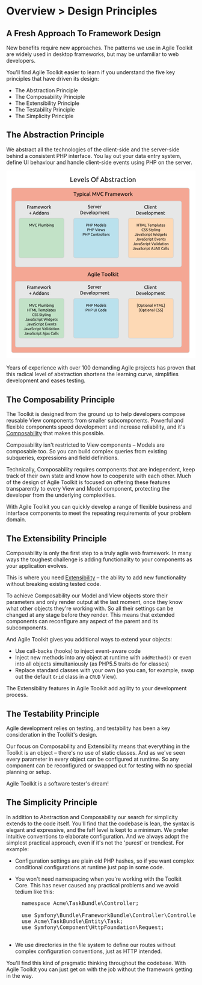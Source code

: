 # Overview > Design Principles

## A Fresh Approach To Framework Design

New benefits require new approaches. The patterns we use in Agile Toolkit are widely used in desktop frameworks, but may be unfamiliar to web developers.

You'll find Agile Toolkit easier to learn if you understand the five key principles that have driven its design:

* The Abstraction Principle
* The Composability Principle
* The Extensibility Principle
* The Testability Principle
* The Simplicity Principle

## The Abstraction Principle

We abstract all the technologies of the client-side and the server-side behind a consistent PHP interface. You lay out your data entry system, define UI behaviour and handle client-side events using PHP on the server.

![Web Development Levels of Abstraction](dia-levels-of-abstraction.png)

Years of experience with over 100 demanding Agile projects has proven that this radical level of abstraction shortens the learning curve, simplifies development and eases testing.

## The Composability Principle

The Toolkit is designed from the ground up to help developers compose reusable View components from smaller subcomponents. Powerful and flexible components speed development and increase reliability, and it's [Composability](http://en.wikipedia.org/wiki/Composability) that makes this possible.

Composability isn't restricted to View components &ndash; Models are composable too. So you can build complex queries from existing subqueries, expressions and field definitions.

Technically, Composability requires components that are independent, keep track of their own state and know how to cooperate with each other. Much of the design of Agile Toolkit is focused on offering these features transparently to every View and Model component, protecting the developer from the underlying complexities.

With Agile Toolkit you can quickly develop a range of flexible business and interface components to meet the repeating requirements of your problem domain.

## The Extensibility Principle

Composability is only the first step to a truly agile web framework. In many ways the toughest challenge is adding functionality to your components as your application evolves.

This is where you need [Extensibility](http://en.wikipedia.org/wiki/Extensibility) &ndash; the ability to add new functionality without breaking existing tested code.

To achieve Composability our Model and View objects store their parameters and only render output at the last moment, once they know what other objects they're working with. So all their settings can be changed at any stage before they render. This means that extended components can reconfigure any aspect of the parent and its subcomponents.

And Agile Toolkit gives you additional ways to extend your objects:

* Use call-backs (hooks) to inject event-aware code
* Inject new methods into any object at runtime with `addMethod()` or even into all objects simultaniously (as PHP5.5 traits do for classes)
* Replace standard classes with your own (so you can, for example, swap out the default `Grid` class in a `CRUD` View).

 The Extensibility features in Agile Toolkit add agility to your development process.

## The Testability Principle

Agile development relies on testing, and testability has been a key consideration in the Toolkit's design.

Our focus on Composability and Extensibility means that everything in the Toolkit is an object &ndash; there's no use of static classes. And as we've seen every parameter in every object can be configured at runtime. So any component can be reconfigured or swapped out for testing with no special planning or setup.  

Agile Toolkit is a software tester's dream! 

## The Simplicity Principle

In addition to Abstraction and Composability our search for simplicity extends to the code itself. You'll find that the codebase is lean, the syntax is elegant and expressive, and the faff level is kept to a minimum. We prefer intuitive conventions to elaborate configuration. And we always adopt the simplest practical approach, even if it's not the 'purest' or trendiest. For example:

* Configuration settings are plain old PHP hashes, so if you want complex conditional configurations at runtime just pop in some code.
* You won't need namespacing when you're working with the Toolkit Core. This has never caused any practical problems and we avoid tedium like this:

    <pre>
    namespace Acme\TaskBundle\Controller;

    use Symfony\Bundle\FrameworkBundle\Controller\Controller;
    use Acme\TaskBundle\Entity\Task;
    use Symfony\Component\HttpFoundation\Request;
    </pre>

* We use directories in the file system to define our routes without complex configuration conventions, just as HTTP intended.

You'll find this kind of pragmatic thinking throughout the codebase. With Agile Toolkit you can just get on with the job without the framework getting in the way.
